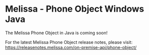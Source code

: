 # Melissa - Phone Object Windows Java

The Melissa Phone Object in Java is coming soon!

For the latest Melissa Phone Object release notes, please visit: https://releasenotes.melissa.com/on-premise-api/phone-object/
